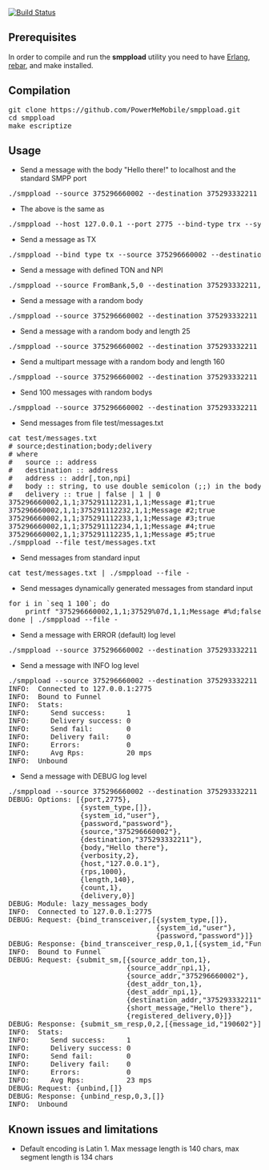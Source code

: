[![Build Status](https://travis-ci.org/PowerMeMobile/smppload.png?branch=master)](https://travis-ci.org/PowerMeMobile/smppload)

## Prerequisites

In order to compile and run the **smppload** utility you need to have [Erlang](http://www.erlang.org/), [rebar](https://github.com/basho/rebar), and make installed.

## Compilation

<pre>
git clone https://github.com/PowerMeMobile/smppload.git
cd smppload
make escriptize
</pre>

## Usage

* Send a message with the body "Hello there!" to localhost and the standard SMPP port
<pre>
./smppload --source 375296660002 --destination 375293332211 --body "Hello there!"
</pre>

* The above is the same as
<pre>
./smppload --host 127.0.0.1 --port 2775 --bind-type trx --system_type "" --system_id user --password password --source 375296660002 --destination 375293332211 --body "Hello there!"
</pre>

* Send a message as TX
<pre>
./smppload --bind_type tx --source 375296660002 --destination 375293332211 --body "Hello there!"
</pre>

* Send a message with defined TON and NPI
<pre>
./smppload --source FromBank,5,0 --destination 375293332211,1,1 --body "Return our money, looser!"
</pre>

* Send a message with a random body
<pre>
./smppload --source 375296660002 --destination 375293332211
</pre>

* Send a message with a random body and length 25
<pre>
./smppload --source 375296660002 --destination 375293332211 --length 25
</pre>

* Send a multipart message with a random body and length 160
<pre>
./smppload --source 375296660002 --destination 375293332211 --length 160
</pre>

* Send 100 messages with random bodys
<pre>
./smppload --source 375296660002 --destination 375293332211 --count 100
</pre>

* Send messages from file test/messages.txt
<pre>
cat test/messages.txt
# source;destination;body;delivery
# where
#   source :: address
#   destination :: address
#   address :: addr[,ton,npi]
#   body :: string, to use double semicolon (;;) in the body
#   delivery :: true | false | 1 | 0
375296660002,1,1;375291112231,1,1;Message #1;true
375296660002,1,1;375291112232,1,1;Message #2;true
375296660002,1,1;375291112233,1,1;Message #3;true
375296660002,1,1;375291112234,1,1;Message #4;true
375296660002,1,1;375291112235,1,1;Message #5;true
./smppload --file test/messages.txt
</pre>

* Send messages from standard input
<pre>
cat test/messages.txt | ./smppload --file -
</pre>

* Send messages dynamically generated messages from standard input
<pre>
for i in `seq 1 100`; do
	printf "375296660002,1,1;37529%07d,1,1;Message #%d;false\n" $i $i
done | ./smppload --file -
</pre>

* Send a message with ERROR (default) log level
<pre>
./smppload --source 375296660002 --destination 375293332211 --body "Hello there!"
</pre>

* Send a message with INFO log level
<pre>
./smppload --source 375296660002 --destination 375293332211 --body "Hello there!" -v
INFO:  Connected to 127.0.0.1:2775
INFO:  Bound to Funnel
INFO:  Stats:
INFO:     Send success:     1
INFO:     Delivery success: 0
INFO:     Send fail:        0
INFO:     Delivery fail:    0
INFO:     Errors:           0
INFO:     Avg Rps:          20 mps
INFO:  Unbound
</pre>

* Send a message with DEBUG log level
<pre>
./smppload --source 375296660002 --destination 375293332211 --body "Hello there!" -vv
DEBUG: Options: [{port,2775},
                 {system_type,[]},
                 {system_id,"user"},
                 {password,"password"},
                 {source,"375296660002"},
                 {destination,"375293332211"},
                 {body,"Hello there"},
                 {verbosity,2},
                 {host,"127.0.0.1"},
                 {rps,1000},
                 {length,140},
                 {count,1},
                 {delivery,0}]
DEBUG: Module: lazy_messages_body
INFO:  Connected to 127.0.0.1:2775
DEBUG: Request: {bind_transceiver,[{system_type,[]},
                                   {system_id,"user"},
                                   {password,"password"}]}
DEBUG: Response: {bind_transceiver_resp,0,1,[{system_id,"Funnel"}]}
INFO:  Bound to Funnel
DEBUG: Request: {submit_sm,[{source_addr_ton,1},
                            {source_addr_npi,1},
                            {source_addr,"375296660002"},
                            {dest_addr_ton,1},
                            {dest_addr_npi,1},
                            {destination_addr,"375293332211"},
                            {short_message,"Hello there"},
                            {registered_delivery,0}]}
DEBUG: Response: {submit_sm_resp,0,2,[{message_id,"190602"}]}
INFO:  Stats:
INFO:     Send success:     1
INFO:     Delivery success: 0
INFO:     Send fail:        0
INFO:     Delivery fail:    0
INFO:     Errors:           0
INFO:     Avg Rps:          23 mps
DEBUG: Request: {unbind,[]}
DEBUG: Response: {unbind_resp,0,3,[]}
INFO:  Unbound
</pre>

## Known issues and limitations

* Default encoding is Latin 1. Max message length is 140 chars, max segment length is 134 chars
